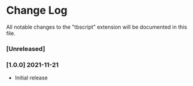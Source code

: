 <!--- 
Added for new features.
Changed for changes in existing functionality.
Deprecated for soon-to-be removed features.
Removed for now removed features.
Fixed for any bug fixes.
Security in case of vulnerabilities.

Check [Keep a Changelog](http://keepachangelog.com/) for recommendations on how to structure this file.
-->

# Change Log

All notable changes to the "tbscript" extension will be documented in this file.

### [Unreleased]

<!--- next entry here -->

### [1.0.0] 2021-11-21

- Initial release